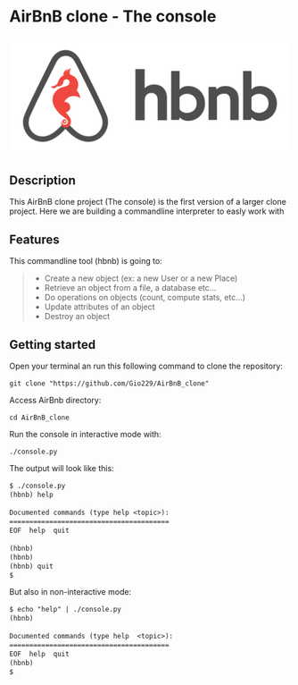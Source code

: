 # AirBnB clone - The console

![](/web_static/images/hbnb_project.png)

## Description

This AirBnB clone project (The console) is the first version of a larger clone project.
Here we are building a commandline interpreter to easly work with

## Features

This commandline tool (hbnb) is going to:

> - Create a new object (ex: a new User or a new Place)
> - Retrieve an object from a file, a database etc…
> - Do operations on objects (count, compute stats, etc…)
> - Update attributes of an object
> - Destroy an object

## Getting started

Open your terminal an run this following command to clone the repository:

    git clone "https://github.com/Gio229/AirBnB_clone"

Access AirBnb directory:

    cd AirBnB_clone

Run the console in interactive mode with:

    ./console.py

The output will look like this:

    $ ./console.py
    (hbnb) help

    Documented commands (type help <topic>):
    ========================================
    EOF  help  quit

    (hbnb) 
    (hbnb) 
    (hbnb) quit
    $

But also in non-interactive mode:

    $ echo "help" | ./console.py
    (hbnb)

    Documented commands (type help  <topic>):
    ========================================
    EOF  help  quit
    (hbnb) 
    $